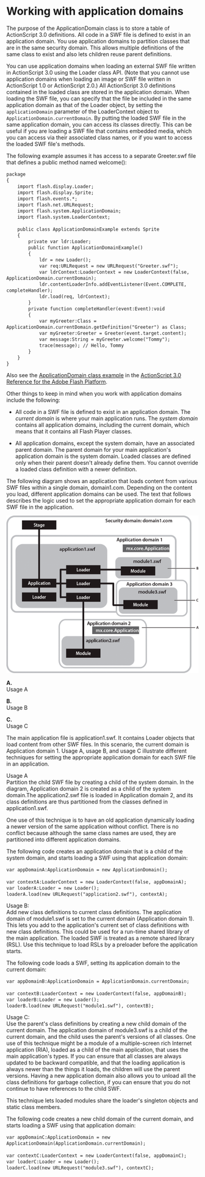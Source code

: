 # Working with application domains

<div>

The purpose of the ApplicationDomain class is to store a table of ActionScript
3.0 definitions. All code in a SWF file is defined to exist in an application
domain. You use application domains to partition classes that are in the same
security domain. This allows multiple definitions of the same class to exist and
also lets children reuse parent definitions.

You can use application domains when loading an external SWF file written in
ActionScript 3.0 using the Loader class API. (Note that you cannot use
application domains when loading an image or SWF file written in ActionScript
1.0 or ActionScript 2.0.) All ActionScript 3.0 definitions contained in the
loaded class are stored in the application domain. When loading the SWF file,
you can specify that the file be included in the same application domain as that
of the Loader object, by setting the `applicationDomain` parameter of the
LoaderContext object to `ApplicationDomain.currentDomain`. By putting the loaded
SWF file in the same application domain, you can access its classes directly.
This can be useful if you are loading a SWF file that contains embedded media,
which you can access via their associated class names, or if you want to access
the loaded SWF file's methods.

The following example assumes it has access to a separate Greeter.swf file that
defines a public method named welcome():

    package
    {
        import flash.display.Loader;
        import flash.display.Sprite;
        import flash.events.*;
        import flash.net.URLRequest;
        import flash.system.ApplicationDomain;
        import flash.system.LoaderContext;

        public class ApplicationDomainExample extends Sprite
        {
            private var ldr:Loader;
            public function ApplicationDomainExample()
            {
                ldr = new Loader();
                var req:URLRequest = new URLRequest("Greeter.swf");
                var ldrContext:LoaderContext = new LoaderContext(false, ApplicationDomain.currentDomain);
                ldr.contentLoaderInfo.addEventListener(Event.COMPLETE, completeHandler);
                ldr.load(req, ldrContext);
            }
            private function completeHandler(event:Event):void
            {
                var myGreeter:Class = ApplicationDomain.currentDomain.getDefinition("Greeter") as Class;
                var myGreeter:Greeter = Greeter(event.target.content);
                var message:String = myGreeter.welcome("Tommy");
                trace(message); // Hello, Tommy
            }
        }
    }

Also see the
[ApplicationDomain class example](https://help.adobe.com/en_US/FlashPlatform/reference/actionscript/3/flash/system/ApplicationDomain.html#includeExamplesSummary)
in the
[ActionScript 3.0 Reference for the Adobe Flash Platform](https://help.adobe.com/en_US/FlashPlatform/reference/actionscript/3/index.html).

Other things to keep in mind when you work with application domains include the
following:

- All code in a SWF file is defined to exist in an application domain. The
  _current domain_ is where your main application runs. The _system domain_
  contains all application domains, including the current domain, which means
  that it contains all Flash Player classes.

- All application domains, except the system domain, have an associated parent
  domain. The parent domain for your main application's application domain is
  the system domain. Loaded classes are defined only when their parent doesn't
  already define them. You cannot override a loaded class definition with a
  newer definition.

The following diagram shows an application that loads content from various SWF
files within a single domain, domain1.com. Depending on the content you load,
different application domains can be used. The text that follows describes the
logic used to set the appropriate application domain for each SWF file in the
application.

<div xmlns:fn="http://www.w3.org/2005/xpath-functions"
xmlns:fo="http://www.w3.org/1999/XSL/Format"
xmlns:xs="http://www.w3.org/2001/XMLSchema">

![](../../img/se_load_content_app_popup.png)

**A.**  
Usage A

**B.**  
Usage B

**C.**  
Usage C

</div>

The main application file is application1.swf. It contains Loader objects that
load content from other SWF files. In this scenario, the current domain is
Application domain 1. Usage A, usage B, and usage C illustrate different
techniques for setting the appropriate application domain for each SWF file in
an application.

Usage A  
Partition the child SWF file by creating a child of the system domain. In the
diagram, Application domain 2 is created as a child of the system domain.The
application2.swf file is loaded in Application domain 2, and its class
definitions are thus partitioned from the classes defined in application1.swf.

One use of this technique is to have an old application dynamically loading a
newer version of the same application without conflict. There is no conflict
because although the same class names are used, they are partitioned into
different application domains.

The following code creates an application domain that is a child of the system
domain, and starts loading a SWF using that application domain:

    var appDomainA:ApplicationDomain = new ApplicationDomain();

    var contextA:LoaderContext = new LoaderContext(false, appDomainA);
    var loaderA:Loader = new Loader();
    loaderA.load(new URLRequest("application2.swf"), contextA);

Usage B:  
Add new class definitions to current class definitions. The application domain
of module1.swf is set to the current domain (Application domain 1). This lets
you add to the application's current set of class definitions with new class
definitions. This could be used for a run-time shared library of the main
application. The loaded SWF is treated as a remote shared library (RSL). Use
this technique to load RSLs by a preloader before the application starts.

The following code loads a SWF, setting its application domain to the current
domain:

    var appDomainB:ApplicationDomain = ApplicationDomain.currentDomain;

    var contextB:LoaderContext = new LoaderContext(false, appDomainB);
    var loaderB:Loader = new Loader();
    loaderB.load(new URLRequest("module1.swf"), contextB);

Usage C:  
Use the parent's class definitions by creating a new child domain of the current
domain. The application domain of module3.swf is a child of the current domain,
and the child uses the parent's versions of all classes. One use of this
technique might be a module of a multiple-screen rich Internet application
(RIA), loaded as a child of the main application, that uses the main
application's types. If you can ensure that all classes are always updated to be
backward compatible, and that the loading application is always newer than the
things it loads, the children will use the parent versions. Having a new
application domain also allows you to unload all the class definitions for
garbage collection, if you can ensure that you do not continue to have
references to the child SWF.

This technique lets loaded modules share the loader's singleton objects and
static class members.

The following code creates a new child domain of the current domain, and starts
loading a SWF using that application domain:

    var appDomainC:ApplicationDomain = new ApplicationDomain(ApplicationDomain.currentDomain);

    var contextC:LoaderContext = new LoaderContext(false, appDomainC);
    var loaderC:Loader = new Loader();
    loaderC.load(new URLRequest("module3.swf"), contextC);

</div>
